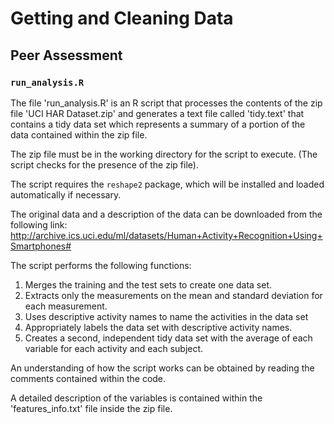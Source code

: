 # Getting and Cleaning Data
## Peer Assessment
### `run_analysis.R`

The file 'run_analysis.R' is an R script that processes the contents of the zip file 'UCI HAR Dataset.zip' and generates a text file called 'tidy.text' that contains a tidy data set which represents a summary of a portion of the data contained within the zip file.

The zip file must be in the working directory for the script to execute. (The script checks for the presence of the zip file).

The script requires the `reshape2` package, which will be installed and loaded automatically if necessary.

The original data and a description of the data can be downloaded from the following link:
http://archive.ics.uci.edu/ml/datasets/Human+Activity+Recognition+Using+Smartphones#

The script performs the following functions:

1. Merges the training and the test sets to create one data set.
2. Extracts only the measurements on the mean and standard deviation for each measurement. 
3. Uses descriptive activity names to name the activities in the data set
4. Appropriately labels the data set with descriptive activity names. 
5. Creates a second, independent tidy data set with the average of each variable for each activity and each subject. 

An understanding of how the script works can be obtained by reading the comments contained within the code.

A detailed description of the variables is contained within the 'features_info.txt' file inside the zip file.
